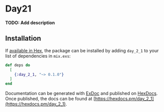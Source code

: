 # Day21

**TODO: Add description**

## Installation

If [available in Hex](https://hex.pm/docs/publish), the package can be installed
by adding `day_2_1` to your list of dependencies in `mix.exs`:

```elixir
def deps do
  [
    {:day_2_1, "~> 0.1.0"}
  ]
end
```

Documentation can be generated with [ExDoc](https://github.com/elixir-lang/ex_doc)
and published on [HexDocs](https://hexdocs.pm). Once published, the docs can
be found at [https://hexdocs.pm/day_2_1](https://hexdocs.pm/day_2_1).

